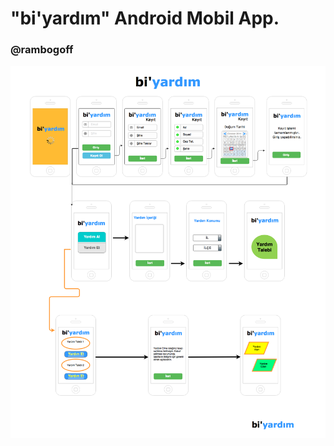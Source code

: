 <h1> "bi'yardım" Android Mobil App. </h1>
<h3> @rambogoff </h3>

<p align="center">
  <img src = "https://github.com/ahmettersoz/biyardimApp/blob/master/biyardim_diagram.png"></img>
</p>
